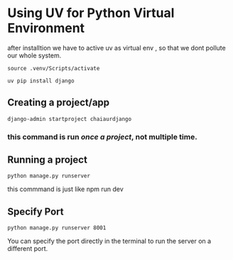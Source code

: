 # Using UV for Python Virtual Environment 

<p> after installtion we have to active uv as virtual env , so that we dont pollute our whole system. </p>

```source .venv/Scripts/activate```

```uv pip install django```

## Creating a project/app

```django-admin startproject chaiaurdjango```
### this command is run *once a project*, not multiple time.


## Running a project
```python manage.py runserver```
<p> this commmand is just like npm run dev </p>

## Specify Port
```python manage.py runserver 8001```
<p>You can specify the port directly in the terminal to run the server on a different port.</p>